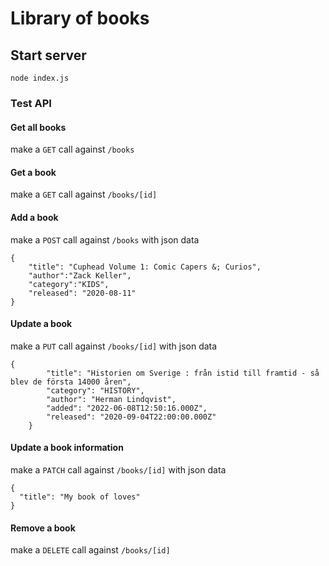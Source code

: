 # Library of books

##

## Start server

`node index.js`

### Test API

#### Get all books

make a `GET` call against `/books`

#### Get a book

make a `GET` call against `/books/[id]`

#### Add a book

make a `POST` call against `/books` with json data

```
{
    "title": "Cuphead Volume 1: Comic Capers &; Curios",
    "author":"Zack Keller",
    "category":"KIDS",
    "released": "2020-08-11"
}

```

#### Update a book

make a `PUT` call against `/books/[id]` with json data

```
{
        "title": "Historien om Sverige : från istid till framtid - så blev de första 14000 åren",
        "category": "HISTORY",
        "author": "Herman Lindqvist",
        "added": "2022-06-08T12:50:16.000Z",
        "released": "2020-09-04T22:00:00.000Z"
    }
```

#### Update a book information

make a `PATCH` call against `/books/[id]` with json data

```
{
  "title": "My book of loves"
}

```

#### Remove a book

make a `DELETE` call against `/books/[id]`
